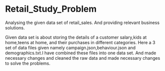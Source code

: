 # Retail_Study_Problem
Analysing the given data set of retail_sales. And providing relevant business solutions. 


Given data set is about storing the details of a customer salary,kids at home,teens at home, and their purchases in different categories.
Here a 3 set of data files given namely campaign.json,behaviour.json and demographics.txt.I have combined these files into one data set.
And made necessary changes and cleaned the raw data and made necessary changes to solve the problems.
